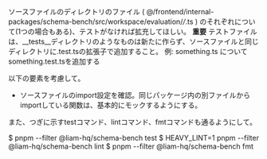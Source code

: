 ソースファイルのディレクトリのファイル ( @/frontend/internal-packages/schema-bench/src/workspace/evaluation/*/*.ts ) のそれぞれについて(1つの場合もある)、テストがなければ拡充してほしい。
**重要** テストファイルは、__tests__ディレクトリのようなものは新たに作らず、ソースファイルと同じディレクトリに.test.tsの拡張子で追加すること。
例: something.ts について something.test.tsを追加する

以下の要素を考慮して。

- ソースファイルのimport設定を確認。同じパッケージ内の別ファイルからimportしている関数は、基本的にモックするようにする。

また、つぎに示すtestコマンド、lintコマンド、fmtコマンドも通るようにして。

$ pnpm --filter @liam-hq/schema-bench test
$ HEAVY_LINT=1 pnpm --filter @liam-hq/schema-bench lint
$ pnpm --filter @liam-hq/schema-bench fmt


